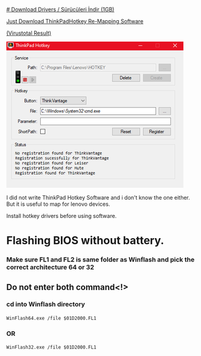 <a href="https://github.com/ny4rlk0/Thinkpad-T430-Support-Software/releases/download/Thinkpad_T430_Support_Software_Drivers/ThinkPad.T430.Drivers.exe"># Download Drivers / Sürücüleri İndir (1GB)</a>

<a href="https://raw.githubusercontent.com/ny4rlk0/Thinkpad-T430-Support-Software/main/ThinkPadHotkey.exe">Just Download ThinkPadHotkey Re-Mapping Software</a>

<a href="https://www.virustotal.com/gui/file/cccc6fcc2e7d09450608a2840a215eb95884a377e4d48b72813ac1b29f88cc91?nocache=1">(Virustotal Result)</a>

<img src="https://raw.githubusercontent.com/ny4rlk0/Thinkpad-T430-Support-Software/main/SS.png">

I did not write ThinkPad Hotkey Software and i don't know the one either. But it is useful to map for lenovo devices.

Install hotkey drivers before using software.

# Flashing BIOS without battery.
### Make sure FL1 and FL2 is same folder as Winflash and pick the correct architecture 64 or 32
## Do not enter both command<!>
### cd into Winflash directory
`WinFlash64.exe /file $01D2000.FL1`
### OR
`WinFlash32.exe /file $01D2000.FL1`

